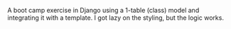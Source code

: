A boot camp exercise in Django using a 1-table (class) model and integrating it with a template.  I got lazy on the styling, but the logic works.